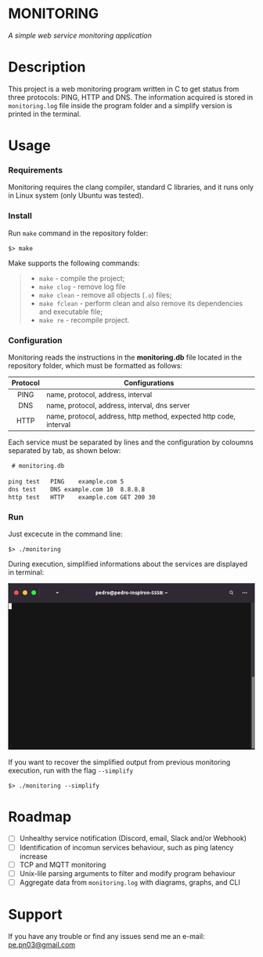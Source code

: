 # MONITORING
*A simple web service monitoring application*
# Description
This project is a web monitoring program written in C to get status from three protocols: PING, HTTP and DNS. The information acquired is stored in `monitoring.log` file inside the program folder and a simplify version is printed in the terminal.

# Usage
### Requirements


Monitoring requires the clang compiler, standard C libraries, and it runs only in Linux system (only Ubuntu was tested).

### Install

Run `make` command in the repository folder:

	$> make

Make supports the following commands:

> - `make` - compile the project;
> - `make clog` - remove log file
> - `make clean` - remove all objects (`.o`) files;
> - `make fclean` - perform clean and also remove its dependencies and executable file;
> - `make re` - recompile project.


### Configuration

Monitoring reads the instructions in the **monitoring.db** file located in the repository folder, which must be formatted as follows:

| Protocol  |  Configurations |
| :-----: | --------- |
| PING | name, protocol, address, interval |
| DNS | name, protocol, address, interval, dns server |
| HTTP | name, protocol, address, http method, expected http code, interval | 

Each service must be separated by lines and the configuration by coloumns separated by tab, as shown below:

```
 # monitoring.db

ping test	PING	example.com	5
dns test	DNS	example.com	10	8.8.8.8
http test	HTTP	example.com	GET	200	30
```

### Run

Just excecute in the command line:

	$> ./monitoring

During execution, simplified informations about the services are displayed in terminal:

![execution](./screenshots/monitoring.gif)

If you want to recover the simplified output from previous monitoring execution, run with the flag `--simplify`

	$> ./monitoring --simplify

# Roadmap

- [ ] Unhealthy service notification (Discord, email, Slack and/or Webhook)
- [ ] Identification of incomun services behaviour, such as ping latency increase
- [ ] TCP and MQTT monitoring
- [ ] Unix-lile parsing arguments to filter and modify program behaviour
- [ ] Aggregate data from `monitoring.log` with diagrams, graphs, and CLI

# Support

If you have any trouble or find any issues send me an e-mail: pe.pn03@gmail.com
